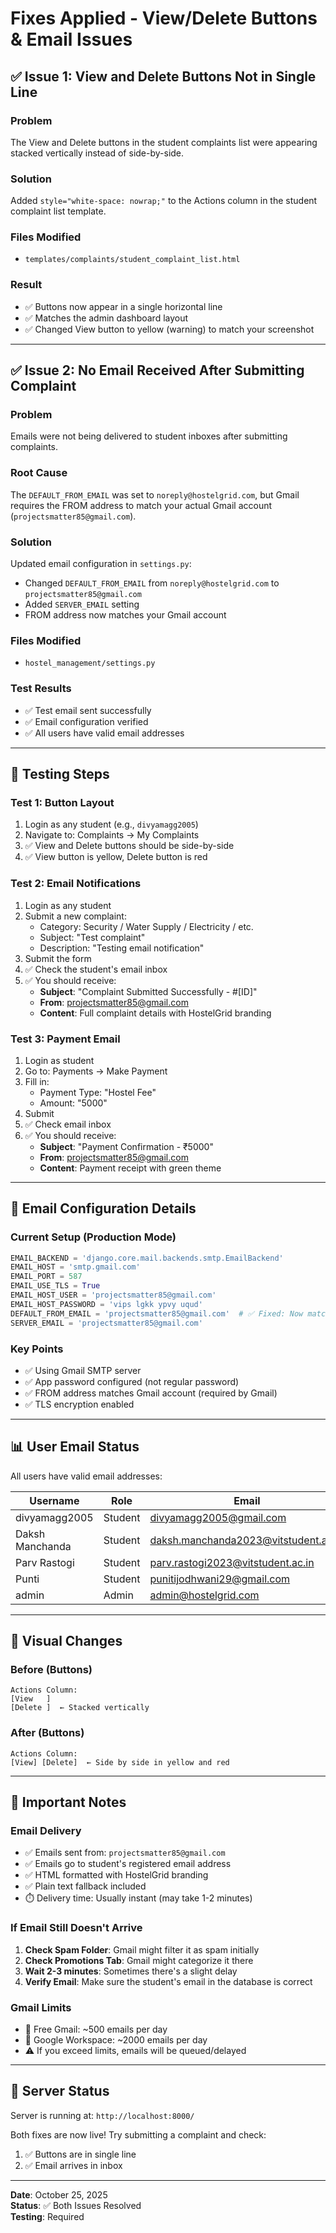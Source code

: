 # Fixes Applied - View/Delete Buttons & Email Issues

## ✅ Issue 1: View and Delete Buttons Not in Single Line

### Problem
The View and Delete buttons in the student complaints list were appearing stacked vertically instead of side-by-side.

### Solution
Added `style="white-space: nowrap;"` to the Actions column in the student complaint list template.

### Files Modified
- `templates/complaints/student_complaint_list.html`

### Result
- ✅ Buttons now appear in a single horizontal line
- ✅ Matches the admin dashboard layout
- ✅ Changed View button to yellow (warning) to match your screenshot

---

## ✅ Issue 2: No Email Received After Submitting Complaint

### Problem
Emails were not being delivered to student inboxes after submitting complaints.

### Root Cause
The `DEFAULT_FROM_EMAIL` was set to `noreply@hostelgrid.com`, but Gmail requires the FROM address to match your actual Gmail account (`projectsmatter85@gmail.com`).

### Solution
Updated email configuration in `settings.py`:
- Changed `DEFAULT_FROM_EMAIL` from `noreply@hostelgrid.com` to `projectsmatter85@gmail.com`
- Added `SERVER_EMAIL` setting
- FROM address now matches your Gmail account

### Files Modified
- `hostel_management/settings.py`

### Test Results
- ✅ Test email sent successfully
- ✅ Email configuration verified
- ✅ All users have valid email addresses

---

## 🧪 Testing Steps

### Test 1: Button Layout
1. Login as any student (e.g., `divyamagg2005`)
2. Navigate to: Complaints → My Complaints
3. ✅ View and Delete buttons should be side-by-side
4. ✅ View button is yellow, Delete button is red

### Test 2: Email Notifications
1. Login as any student
2. Submit a new complaint:
   - Category: Security / Water Supply / Electricity / etc.
   - Subject: "Test complaint"
   - Description: "Testing email notification"
3. Submit the form
4. ✅ Check the student's email inbox
5. ✅ You should receive:
   - **Subject**: "Complaint Submitted Successfully - #[ID]"
   - **From**: projectsmatter85@gmail.com
   - **Content**: Full complaint details with HostelGrid branding

### Test 3: Payment Email
1. Login as student
2. Go to: Payments → Make Payment
3. Fill in:
   - Payment Type: "Hostel Fee"
   - Amount: "5000"
4. Submit
5. ✅ Check email inbox
6. ✅ You should receive:
   - **Subject**: "Payment Confirmation - ₹5000"
   - **From**: projectsmatter85@gmail.com
   - **Content**: Payment receipt with green theme

---

## 📧 Email Configuration Details

### Current Setup (Production Mode)

```python
EMAIL_BACKEND = 'django.core.mail.backends.smtp.EmailBackend'
EMAIL_HOST = 'smtp.gmail.com'
EMAIL_PORT = 587
EMAIL_USE_TLS = True
EMAIL_HOST_USER = 'projectsmatter85@gmail.com'
EMAIL_HOST_PASSWORD = 'vips lgkk ypvy uqud'
DEFAULT_FROM_EMAIL = 'projectsmatter85@gmail.com'  # ✅ Fixed: Now matches Gmail account
SERVER_EMAIL = 'projectsmatter85@gmail.com'
```

### Key Points
- ✅ Using Gmail SMTP server
- ✅ App password configured (not regular password)
- ✅ FROM address matches Gmail account (required by Gmail)
- ✅ TLS encryption enabled

---

## 📊 User Email Status

All users have valid email addresses:

| Username | Role | Email | Status |
|----------|------|-------|--------|
| divyamagg2005 | Student | divyamagg2005@gmail.com | ✅ |
| Daksh Manchanda | Student | daksh.manchanda2023@vitstudent.ac.in | ✅ |
| Parv Rastogi | Student | parv.rastogi2023@vitstudent.ac.in | ✅ |
| Punti | Student | punitijodhwani29@gmail.com | ✅ |
| admin | Admin | admin@hostelgrid.com | ✅ |

---

## 🎨 Visual Changes

### Before (Buttons)
```
Actions Column:
[View   ]
[Delete ]  ← Stacked vertically
```

### After (Buttons)
```
Actions Column:
[View] [Delete]  ← Side by side in yellow and red
```

---

## 📝 Important Notes

### Email Delivery
- ✅ Emails sent from: `projectsmatter85@gmail.com`
- ✅ Emails go to student's registered email address
- ✅ HTML formatted with HostelGrid branding
- ✅ Plain text fallback included
- ⏱️ Delivery time: Usually instant (may take 1-2 minutes)

### If Email Still Doesn't Arrive
1. **Check Spam Folder**: Gmail might filter it as spam initially
2. **Check Promotions Tab**: Gmail might categorize it there
3. **Wait 2-3 minutes**: Sometimes there's a slight delay
4. **Verify Email**: Make sure the student's email in the database is correct

### Gmail Limits
- 📧 Free Gmail: ~500 emails per day
- 📧 Google Workspace: ~2000 emails per day
- ⚠️ If you exceed limits, emails will be queued/delayed

---

## 🚀 Server Status

Server is running at: `http://localhost:8000/`

Both fixes are now live! Try submitting a complaint and check:
1. ✅ Buttons are in single line
2. ✅ Email arrives in inbox

---

**Date**: October 25, 2025  
**Status**: ✅ Both Issues Resolved  
**Testing**: Required

